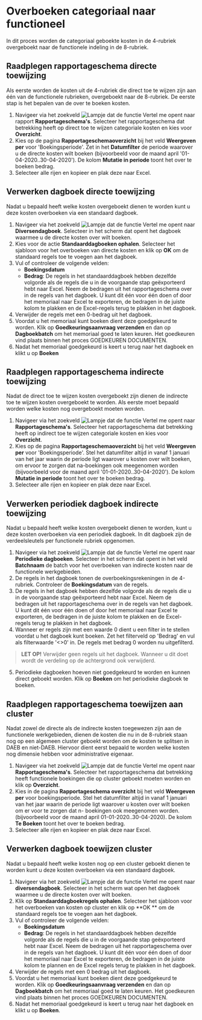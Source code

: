 # Overboeken categoriaal naar functioneel

In dit proces worden de categoriaal geboekte kosten in de 4-rubriek overgeboekt naar de functionele indeling in de 8-rubriek.

## Raadplegen rapportageschema directe toewijzing

Als eerste worden de kosten uit de 4-rubriek die direct toe te wijzen zijn aan één van de functionele rubrieken, overgeboekt naar de 8-rubriek. De eerste stap is het bepalen van de over te boeken kosten. 

1. Navigeer via het zoekveld ![Lampje dat de functie Vertel me opent](https://docs.microsoft.com/nl-NL/dynamics365/business-central/media/ui-search/search_small.png "Vertel me wat u wilt doen") naar rapport **Rapportageschema's**. Selecteer het rapportageschema dat betrekking heeft op direct toe te wijzen categoriale kosten en kies voor **Overzicht**. 
2. Kies op de pagina **Rapportageschemaoverzicht** bij het veld **Weergeven per** voor 'Boekingsperiode'. Zet in het **Datumfilter** de periode waarover u de directe kosten wilt boeken (bijvoorbeeld voor de maand april '01-04-2020..30-04-2020'). De kolom **Mutatie in periode** toont het over te boeken bedrag. 
3. Selecteer alle rijen en kopieer en plak deze naar Excel. 

## Verwerken dagboek directe toewijzing

Nadat u bepaald heeft welke kosten overgeboekt dienen te worden kunt u deze kosten overboeken via een standaard dagboek. 

1. Navigeer via het zoekveld ![Lampje dat de functie Vertel me opent](https://docs.microsoft.com/nl-NL/dynamics365/business-central/media/ui-search/search_small.png "Vertel me wat u wilt doen") naar **Diversendagboek**. Selecteer in het scherm dat opent het dagboek waarmee u de directe kosten over wilt boeken. 
2. Kies voor de actie **Standaarddagboeken ophalen**. Selecteer het sjabloon voor het overboeken van directe kosten en klik op **OK** om de standaard regels toe te voegen aan het dagboek. 
3. Vul of controleer de volgende velden:
	- **Boekingsdatum**
	- **Bedrag**: De regels in het standaarddagboek hebben dezelfde volgorde als de regels die u in de voorgaande stap geëxporteerd hebt naar Excel. Neem de bedragen uit het rapportageschema over in de regels van het dagboek. U kunt dit één voor één doen of door het memoriaal naar Excel te exporteren, de bedragen in de juiste kolom te plakken en de Excel-regels terug te plakken in het dagboek. 
4. Verwijder de regels met een 0-bedrag uit het dagboek. 
5. Voordat u het memoriaal kunt boeken dient deze goedgekeurd te worden. Klik op **Goedkeuringsaanvraag verzenden** en dan op **Dagboekbatch** om het memoriaal goed te laten keuren. Het goedkeuren vind plaats binnen het proces GOEDKEUREN DOCUMENTEN. 
6. Nadat het memoriaal goedgekeurd is keert u terug naar het dagboek en klikt u op **Boeken**

## Raadplegen rapportageschema indirecte toewijzing

Nadat de direct toe te wijzen kosten overgeboekt zijn dienen de indirecte toe te wijzen kosten overgeboekt te worden. Als eerste moet bepaald worden welke kosten nog overgeboekt moeten worden. 

1. Navigeer via het zoekveld ![Lampje dat de functie Vertel me opent](https://docs.microsoft.com/nl-NL/dynamics365/business-central/media/ui-search/search_small.png "Vertel me wat u wilt doen") naar **Rapportageschema's**. Selecteer het rapportageschema dat betrekking heeft op indirect toe te wijzen categoriale kosten en kies voor **Overzicht**. 
2. Kies op de pagina **Rapportageschemaoverzicht** bij het veld **Weergeven per** voor 'Boekingsperiode'. Stel het datumfilter altijd in vanaf 1 januari van het jaar waarin de periode ligt waarover u kosten over wilt boeken, om ervoor te zorgen dat na-boekingen ook meegenomen worden (bijvoorbeeld voor de maand april '01-01-2020..30-04-2020'). De kolom **Mutatie in periode** toont het over te boeken bedrag. 
3. Selecteer alle rijen en kopieer en plak deze naar Excel. 

## Verwerken periodiek dagboek indirecte toewijzing

Nadat u bepaald heeft welke kosten overgeboekt dienen te worden, kunt u deze kosten overboeken via een periodiek dagboek. In dit dagboek zijn de verdeelsleutels per functionele rubriek opgenomen.  

1. Navigeer via het zoekveld ![Lampje dat de functie Vertel me opent](https://docs.microsoft.com/nl-NL/dynamics365/business-central/media/ui-search/search_small.png "Vertel me wat u wilt doen") naar **Periodieke dagboeken**. Selecteer in het scherm dat opent in het veld **Batchnaam** de batch voor het overboeken van indirecte kosten naar de functionele werkgebieden. 
2. De regels in het dagboek tonen de overboekingsrekeningen in de 4-rubriek. Controleer de **Boekingsdatum** van de regels.
3. De regels in het dagboek hebben dezelfde volgorde als de regels die u in de voorgaande stap geëxporteerd hebt naar Excel. Neem de bedragen uit het rapportageschema over in de regels van het dagboek. U kunt dit één voor één doen of door het memoriaal naar Excel te exporteren, de bedragen in de juiste kolom te plakken en de Excel-regels terug te plakken in het dagboek. 
4. Wanneer er regels zijn met een waarde 0 dient u een filter in te stellen voordat u het dagboek kunt boeken. Zet het filterveld op 'Bedrag' en vul als filterwaarde '<>0' in. De regels met bedrag 0 worden nu uitgefilterd. 

> **LET OP!** Verwijder geen regels uit het dagboek. Wanneer u dit doet wordt de verdeling op de achtergrond ook verwijderd. 

5. Periodieke dagboeken hoeven niet goedgekeurd te worden en kunnen direct geboekt worden. Klik op **Boeken** om het periodieke dagboek te boeken. 

## Raadplegen rapportageschema toewijzen aan cluster

Nadat  zowel de directe als de indirecte kosten toegewezen zijn aan de functionele werkgebieden, dienen de kosten die nu in de 8-rubriek staan nog op een algemeen cluster geboekt worden om de kosten te splitsen in DAEB en niet-DAEB. Hiervoor dient eerst bepaald te worden welke kosten nog dimensie hebben voor administrative eigenaar. 

1. Navigeer via het zoekveld ![Lampje dat de functie Vertel me opent](https://docs.microsoft.com/nl-NL/dynamics365/business-central/media/ui-search/search_small.png "Vertel me wat u wilt doen") naar **Rapportageschema's**. Selecteer het rapportageschema dat betrekking heeft functionele boekingen die op cluster geboekt moeten worden en klik op **Overzicht**. 
2. Kies in de pagina **Rapportageschema overzicht** bij het veld **Weergeven per** voor boekingsperiode. Stel het datumfilter altijd in vanaf 1 januari van het jaar waarin de periode ligt waarover u kosten over wilt boeken om er voor te zorgen dat n- boekingen ook meegenomen worden. (bijvoorbeeld voor de maand april 01-01-2020..30-04-2020).  De kolom **Te Boeken** toont het over te boeken bedrag. 
3. Selecteer alle rijen en kopieer en plak deze naar Excel. 

## Verwerken dagboek toewijzen cluster

Nadat u bepaald heeft welke kosten nog op een cluster geboekt dienen te worden kunt u deze kosten overboeken via een standaard dagboek. 

1. Navigeer via het zoekveld ![Lampje dat de functie Vertel me opent](https://docs.microsoft.com/nl-NL/dynamics365/business-central/media/ui-search/search_small.png "Vertel me wat u wilt doen") naar **diversendagboek**. Selecteer in het scherm wat open het dagboek waarmee u de directe kosten over wilt boeken. 
2. Klik op **Standaarddagboekregels ophalen**. Selecteer het sjabloon voor het overboeken van kosten op cluster en klik op **OK ** om de standaard regels toe te voegen aan het dagboek. 
3. Vul of controleer de volgende velden:
	- **Boekingsdatum**
	- **Bedrag**: De regels in het standaarddagboek hebben dezelfde volgorde als de regels die u in de voorgaande stap geëxporteerd hebt naar Excel. Neem de bedragen uit het rapportageschema over in de regels van het dagboek. U kunt dit één voor één doen of door het memoriaal naar Excel te exporteren, de bedragen in de juiste kolom te plannen en de Excel regels terug te plakken in het dagboek. 
4. Verwijder de regels met een 0 bedrag uit het dagboek. 
5. Voordat u het memoriaal kunt boeken dient deze goedgekeurd te worden. Klik op **Goedkeuringsaanvraag verzenden** en dan op **Dagboekbatch** om het memoriaal goed te laten keuren. Het goedkeuren vind plaats binnen het proces GOEDKEUREN DOCUMENTEN. 
6. Nadat het memoriaal goedgekeurd is keert u terug naar het dagboek en klikt u op **Boeken**. 

<!--stackedit_data:
eyJoaXN0b3J5IjpbNjA0MjE2MzUzLDEyMjY0MjkwNTcsMTE0Nj
kxNDgyMV19
-->